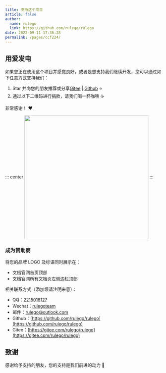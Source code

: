 ```yaml
---
title: 支持这个项目
article: false
author: 
  name: rulego
  link: https://github.com/rulego/rulego
date: 2023-09-11 17:36:28
permalink: /pages/ccf224/
---
```



## 用爱发电

如果您正在使用这个项目并感觉良好，或者是想支持我们继续开发，您可以通过如下任意方式支持我们：

1. Star 并向您的朋友推荐或分享[Gitee](https://gitee.com/rulego/rulego) | [Github](https://github.com/rulego/rulego) ⭐️
2. 通过以下二维码进行捐款，请我们喝一杯咖啡 ☕️

非常感谢！ ❤️

::: center
<img align="center" height="400px" src="/img/donate.png"/>
:::

### 成为赞助商

将您的品牌 LOGO 及标语同时展示在：

- 文档官网首页顶部
- 文档官网所有文档页左侧边栏顶部

相关联系方式（添加烦请注明来意）：

- QQ：[2215016127](tencent://message/?uin=2215016127&Site=&Menu=yes)
- Wechat：[rulegoteam]()
- 邮件：[rulego@outlook.com](mailto:rulego@outlook.com]) 
- Github：[https://github.com/rulego/rulego](https://github.com/rulego/rulego)
- Gitee：[https://gitee.com/rulego/rulego](https://gitee.com/rulego/rulego)

## 致谢

感谢给予支持的朋友，您的支持是我们前进的动力 🎉
